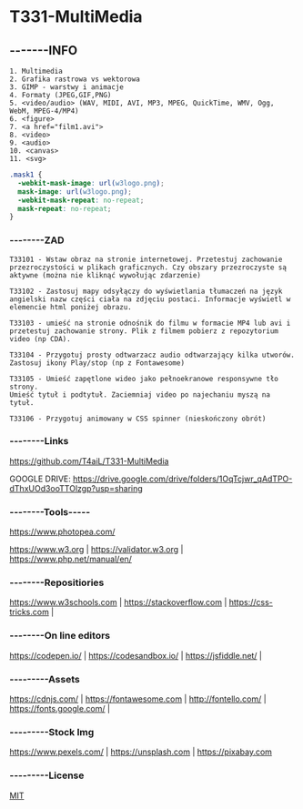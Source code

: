 # T331-MultiMedia
## -------INFO
```
1. Multimedia
2. Grafika rastrowa vs wektorowa
3. GIMP - warstwy i animacje
4. Formaty (JPEG,GIF,PNG)
5. <video/audio> (WAV, MIDI, AVI, MP3, MPEG, QuickTime, WMV, Ogg, WebM, MPEG-4/MP4)
6. <figure>
7. <a href="film1.avi">
8. <video>
9. <audio>
10. <canvas>
11. <svg>
```

```css
.mask1 {
  -webkit-mask-image: url(w3logo.png);
  mask-image: url(w3logo.png);
  -webkit-mask-repeat: no-repeat;
  mask-repeat: no-repeat;
}
```


### --------ZAD
```
T33101 - Wstaw obraz na stronie internetowej. Przetestuj zachowanie przezroczystości w plikach graficznych. Czy obszary przezroczyste są aktywne (można nie kliknąć wywołując zdarzenie)

T33102 - Zastosuj mapy odsyłączy do wyświetlania tłumaczeń na język angielski nazw części ciała na zdjęciu postaci. Informacje wyświetl w elemencie html poniżej obrazu.

T33103 - umieść na stronie odnośnik do filmu w formacie MP4 lub avi i przetestuj zachowanie strony. Plik z filmem pobierz z repozytorium video (np CDA).

T33104 - Przygotuj prosty odtwarzacz audio odtwarzający kilka utworów. Zastosuj ikony Play/stop (np z Fontawesome)

T33105 - Umieść zapętlone wideo jako pełnoekranowe responsywne tło strony.
Umieść tytuł i podtytuł. Zaciemniaj video po najechaniu myszą na tytuł. 

T33106 - Przygotuj animowany w CSS spinner (nieskończony obrót)
```

### --------Links
https://github.com/T4aiL/T331-MultiMedia

GOOGLE DRIVE: https://drive.google.com/drive/folders/1OqTcjwr_qAdTPO-dThxUOd3ooTTOlzgp?usp=sharing

### --------Tools-----
https://www.photopea.com/


https://www.w3.org | https://validator.w3.org | https://www.php.net/manual/en/
### --------Repositiories
https://www.w3schools.com | https://stackoverflow.com | https://css-tricks.com |
### --------On line editors
https://codepen.io/ | https://codesandbox.io/ | https://jsfiddle.net/ |
### ---------Assets
https://cdnjs.com/ | https://fontawesome.com | http://fontello.com/ | https://fonts.google.com/ |
### ---------Stock Img
https://www.pexels.com/ | https://unsplash.com | https://pixabay.com
### ---------License
[MIT](https://choosealicense.com/licenses/mit/)
